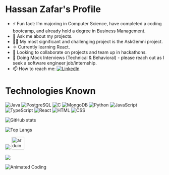 # Hassan Zafar's Profile
- ⚡ Fun fact: I’m majoring in Computer Science, have completed a coding bootcamp, and already hold a degree in Business Management.
- 💬 Ask me about my projects.
- 🧑‍💻 My most significant and challenging project is the AskGemni project.
- ⚛️ Currently learning React.
- 🤝 Looking to collaborate on projects and team up in hackathons.
- 🤔 Doing Mock Interviews (Technical & Behavioral) - please reach out as I seek a software engineer job/internship.
- 📫 How to reach me: [![LinkedIn](https://img.shields.io/badge/LinkedIn-blue?style=for-the-badge&logo=linkedin)](https://www.linkedin.com/in/hassanz-/)
 

# Technologies Known

![Java](https://img.shields.io/badge/-Java-orange?logo=java)
![PostgreSQL](https://img.shields.io/badge/-PostgreSQL-blue?logo=postgresql)
![C](https://img.shields.io/badge/-C-lightgrey?logo=c)
![MongoDB](https://img.shields.io/badge/-MongoDB-green?logo=mongodb)
![Python](https://img.shields.io/badge/-Python-blue?logo=python)
![JavaScript](https://img.shields.io/badge/-JavaScript-yellow?logo=javascript)
![TypeScript](https://img.shields.io/badge/-TypeScript-blue?logo=typescript)
![React](https://img.shields.io/badge/-React-61DAFB?logo=react)
![HTML](https://img.shields.io/badge/-HTML-orange?logo=html5)
![CSS](https://img.shields.io/badge/-CSS-green?logo=css3)


![GitHub stats](https://github-readme-stats.vercel.app/api?username=HassanZafar-2021&show_icons=true&theme=dracula)

![Top Langs](https://github-readme-stats.vercel.app/api/top-langs/?username=HassanZafar-2021&layout=compact)

![](https://komarev.com/ghpvc/?username=HassanZafar-2021)
 <a href="https://www.arduino.cc/" target="_blank" rel="noreferrer"> <img src="https://cdn.worldvectorlogo.com/logos/arduino-1.svg" alt="arduino" width="40" height="40"/> </a>

[![](https://streak-stats.demolab.com/?user=HassanZafar-2021&theme=dark)](https://git.io/streak-stats)

![Animated Coding](https://cdn.hashnode.com/res/hashnode/image/upload/v1690034956546/101c1694-7e87-458e-afd5-ab65c48c468e.gif?w=1600&h=840&fit=crop&crop=entropy&auto=format,compress&gif-q=60&format=webm)
